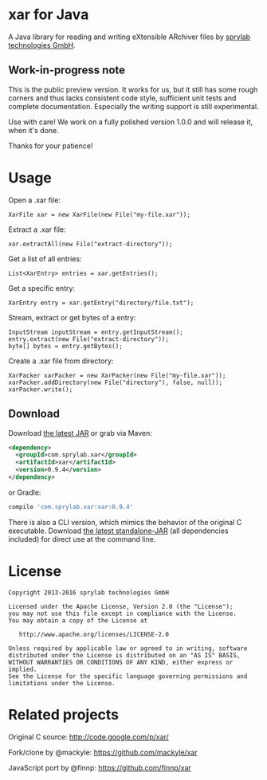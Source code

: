 xar for Java
============

A Java library for reading and writing eXtensible ARchiver files by [sprylab technologies GmbH][1].

Work-in-progress note
--------

This is the public preview version. It works for us, but it still has some rough
corners and thus lacks consistent code style, sufficient unit tests and complete documentation.
Especially the writing support is still experimental.

Use with care! We work on a fully polished version 1.0.0 and will release it, when it's done.

Thanks for your patience!

Usage
=====

Open a .xar file:

```
XarFile xar = new XarFile(new File("my-file.xar"));
```

Extract a .xar file:

```
xar.extractAll(new File("extract-directory"));
```

Get a list of all entries:

```
List<XarEntry> entries = xar.getEntries();
```

Get a specific entry:

```
XarEntry entry = xar.getEntry("directory/file.txt");
```

Stream, extract or get bytes of a entry:

```
InputStream inputStream = entry.getInputStream();
entry.extract(new File("extract-directory"));
byte[] bytes = entry.getBytes();
```

Create a .xar file from directory:

```
XarPacker xarPacker = new XarPacker(new File("my-file.xar"));
xarPacker.addDirectory(new File("directory"), false, null));
xarPacker.write();
```

Download
--------

Download [the latest JAR][2] or grab via Maven:
```xml
<dependency>
  <groupId>com.sprylab.xar</groupId>
  <artifactId>xar</artifactId>
  <version>0.9.4</version>
</dependency>
```
or Gradle:
```groovy
compile 'com.sprylab.xar:xar:0.9.4'
```

There is also a CLI version, which mimics the behavior of the original C executable.
Download [the latest standalone-JAR][3] (all dependencies included) for direct use at the command line.

License
=======

    Copyright 2013-2016 sprylab technologies GmbH

    Licensed under the Apache License, Version 2.0 (the "License");
    you may not use this file except in compliance with the License.
    You may obtain a copy of the License at

       http://www.apache.org/licenses/LICENSE-2.0

    Unless required by applicable law or agreed to in writing, software
    distributed under the License is distributed on an "AS IS" BASIS,
    WITHOUT WARRANTIES OR CONDITIONS OF ANY KIND, either express or implied.
    See the License for the specific language governing permissions and
    limitations under the License.

Related projects
================

Original C source: http://code.google.com/p/xar/

Fork/clone by @mackyle: https://github.com/mackyle/xar

JavaScript port by @finnp: https://github.com/finnp/xar

 [1]: https://sprylab.com/
 [2]: http://repository.sonatype.org/service/local/artifact/maven/redirect?r=central-proxy&g=com.sprylab.xar&a=xar&v=LATEST
 [3]: http://repository.sonatype.org/service/local/artifact/maven/redirect?r=central-proxy&g=com.sprylab.xar&a=xar-cli&c=standalone&v=LATEST
